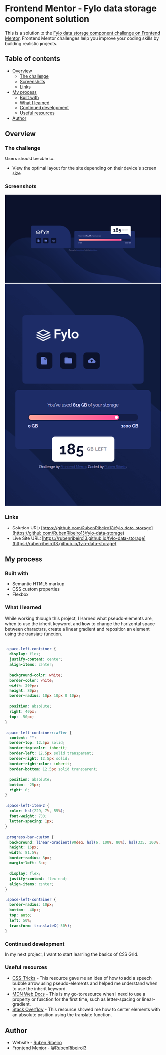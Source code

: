 # Frontend Mentor - Fylo data storage component solution

This is a solution to the [Fylo data storage component challenge on Frontend Mentor](https://www.frontendmentor.io/challenges/fylo-data-storage-component-1dZPRbV5n). Frontend Mentor challenges help you improve your coding skills by building realistic projects. 

## Table of contents

- [Overview](#overview)
  - [The challenge](#the-challenge)
  - [Screenshots](#screenshots)
  - [Links](#links)
- [My process](#my-process)
  - [Built with](#built-with)
  - [What I learned](#what-i-learned)
  - [Continued development](#continued-development)
  - [Useful resources](#useful-resources)
- [Author](#author)

## Overview

### The challenge

Users should be able to:

- View the optimal layout for the site depending on their device's screen size

### Screenshots

![](screenshots/screenshot-desktop.png)
![](screenshots/screenshot-mobile.png)

### Links

- Solution URL: [https://github.com/RubenRibeiro13/fylo-data-storage](https://github.com/RubenRibeiro13/fylo-data-storage)
- Live Site URL: [https://rubenribeiro13.github.io/fylo-data-storage](https://rubenribeiro13.github.io/fylo-data-storage)

## My process

### Built with

- Semantic HTML5 markup
- CSS custom properties
- Flexbox

### What I learned

While working through this project, I learned what pseudo-elements are, when to use the inherit keyword, and how to change the horizontal space between characters, create a linear gradient and reposition an element using the translate function.

```css

.space-left-container {
  display: flex;
  justify-content: center;
  align-items: center;

  background-color: white;
  border-color: white;
  width: 200px;
  height: 80px;
  border-radius: 10px 10px 0 10px;  

  position: absolute;
  right: 40px;
  top: -50px;
}

.space-left-container::after {
  content: "";
  border-top: 12.5px solid;
  border-top-color: inherit;
  border-left: 12.5px solid transparent;
  border-right: 12.5px solid;
  border-right-color: inherit;
  border-bottom: 12.5px solid transparent;

  position: absolute;
  bottom: -25px;
  right: 0;
}

.space-left-item-2 {
  color: hsl(229, 7%, 55%);
  font-weight: 700;
  letter-spacing: 1px;
}

.progress-bar-custom {
  background: linear-gradient(90deg, hsl(6, 100%, 80%), hsl(335, 100%, 65%));
  height: 16px;
  width: 81.5%;
  border-radius: 8px;
  margin-left: 3px;

  display: flex;
  justify-content: flex-end;
  align-items: center;
}

.space-left-container {
  border-radius: 10px;
  bottom: -40px;
  top: auto;
  left: 50%;
  transform: translateX(-50%);
}

```

### Continued development

In my next project, I want to start learning the basics of CSS Grid.

### Useful resources

- [CSS-Tricks](https://css-tricks.com) - This resource gave me an idea of how to add a speech bubble arrow using pseudo-elements and helped me understand when to use the inherit keyword.
- [MDN Web Docs](https://developer.mozilla.org) - This is my go-to resource when I need to use a property or function for the first time, such as letter-spacing or linear-gradient.
- [Stack Overflow](https://stackoverflow.com) - This resource showed me how to center elements with an absolute position using the translate function.

## Author

- Website - [Ruben Ribeiro](https://rubenribeiro13.github.io/my-site)
- Frontend Mentor - [@RubenRibeiro13](https://www.frontendmentor.io/profile/RubenRibeiro13)
